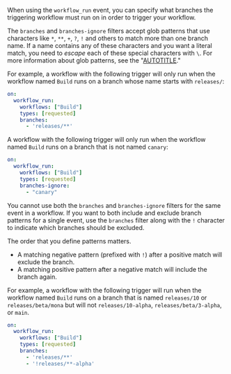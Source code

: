 
When using the `workflow_run` event, you can specify what branches the triggering workflow must run on in order to trigger your workflow.

The `branches` and `branches-ignore` filters accept glob patterns that use characters like `*`, `**`, `+`, `?`, `!` and others to match more than one branch name. If a name contains any of these characters and you want a literal match, you need to _escape_ each of these special characters with `\`. For more information about glob patterns, see the "[AUTOTITLE](/actions/using-workflows/workflow-syntax-for-github-actions#filter-pattern-cheat-sheet)."

For example, a workflow with the following trigger will only run when the workflow named `Build` runs on a branch whose name starts with `releases/`:

```yaml
on:
  workflow_run:
    workflows: ["Build"]
    types: [requested]
    branches:
      - 'releases/**'
```

A workflow with the following trigger will only run when the workflow named `Build` runs on a branch that is not named `canary`:

```yaml
on:
  workflow_run:
    workflows: ["Build"]
    types: [requested]
    branches-ignore:
      - "canary"
```

You cannot use both the `branches` and `branches-ignore` filters for the same event in a workflow. If you want to both include and exclude branch patterns for a single event, use the `branches` filter along with the `!` character to indicate which branches should be excluded.

The order that you define patterns matters.

* A matching negative pattern (prefixed with `!`) after a positive match will exclude the branch.
* A matching positive pattern after a negative match will include the branch again.

For example, a workflow with the following trigger will run when the workflow named `Build` runs on a branch that is named `releases/10` or `releases/beta/mona` but will not `releases/10-alpha`, `releases/beta/3-alpha`, or `main`.

```yaml
on:
  workflow_run:
    workflows: ["Build"]
    types: [requested]
    branches:
      - 'releases/**'
      - '!releases/**-alpha'
```
